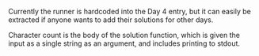 Currently the runner is hardcoded into the Day 4 entry, but it can easily be extracted if anyone wants to add their solutions for other days.

Character count is the body of the solution function, which is given the input as a single string as an argument, and includes printing to stdout.